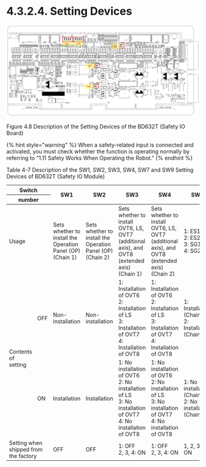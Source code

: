 ﻿# 4.3.2.4. Setting Devices

![](../../../_assets/그림_4.31_BD632T(Safety_IO_Board)의_설정장치_설명.png  )

Figure 4.8 Description of the Setting Devices of the BD632T (Safety IO Board)

{% hint style="warning" %}
When a safety-related input is connected and activated, you must check whether the function is operating normally by referring to “1.11 Safety Works When Operating the Robot.”
{% endhint %}

Table 4-7 Description of the SW1, SW2, SW3, SW4, SW7 and SW9 Setting Devices of BD632T (Safety IO Module)


<table>
<thead>
  <tr>
    <th colspan="2">Switch</th>
    <th rowspan="2">SW1</th>
    <th rowspan="2">SW2</th>
    <th rowspan="2">SW3</th>
    <th rowspan="2">SW4</th>
    <th rowspan="2">SW7</th>
    <th rowspan="2">SW9</th>
  </tr>
  <tr>
    <th colspan="2">number</th>
  </tr>
</thead>
<tbody>
  <tr>
    <td colspan="2">Usage</td>
    <td>Sets whether to install the Operation Panel (OP) (Chain 1)</td>
    <td>Sets whether to install the Operation Panel (OP) (Chain 2)</td>
    <td>Sets whether to install OVT6, LS, OVT7 (additional axis), and OVT8 (extended axis) (Chain 1)</td>
    <td>Sets whether to install OVT6, LS, OVT7 (additional axis), and OVT8 (extended axis) (Chain 2)</td>
    <td>1: ES1<br>2: ES2<br>3: SG1<br>4: SG2</td>
    <td>1: safety chain1<br>2: safety chain2<br>3: N.C<br>4: ACFLT</td>
  </tr>
  <tr>
    <td rowspan="2">Contents of setting</td>
    <td>OFF</td>
    <td>Non-installation</td>
    <td>Non-installation</td>
    <td>1: Installation of OVT6</br>2: Installation of LS<br>3: Installation of OVT7</br>4: Installation of OVT8
</td>
    <td>1: Installation of OVT6</br>2: Installation of LS</br>3: Installation of OVT7</br>4: Installation of OVT8</br>
</td>
    <td>1: Installation (Chain 1)<br>2: Installation (Chain 2)</td>
    <td>1: Installation<br>2: Installation<br>3: Installation<br>4: Installation</td>
  </tr>
  <tr>
    <td>ON</td>
    <td>Installation</td>
    <td>Installation</td>
    <td>1: No installation of OVT6</br>2: No installation of LS</br>3: No installation of OVT7</br>4: No installation of OVT8</br>
</td>
    <td>1: No installation of OVT6</br>2: No installation of LS</br>3: No installation of OVT7</br>4: No installation of OVT8</br>
</td>
    <td>1: No installation (Chain 1)<br>2: No installation (Chain 2)</td>
    <td>1:No installation<br>2:No installation<br>3:No installation<br>4:No installation</td>
  </tr>
  <tr>
    <tr>
    <td colspan="2">Setting when shipped from<br>the factory</td>
    <td>OFF</td>
    <td>OFF</td>
    <td>1: OFF<br>2, 3, 4: ON</td>
    <td>1: OFF<br>2, 3, 4: ON</td>
    <td>1, 2, 3, 4: ON</td>
    <td>1, 2, 3, 4: ON</td>
  </tr>
</tbody>
</table>
